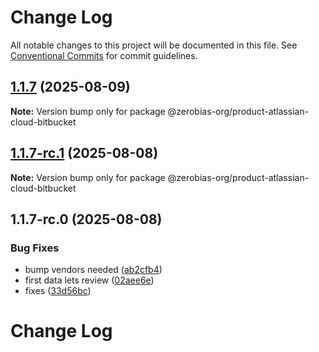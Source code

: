 # Change Log

All notable changes to this project will be documented in this file.
See [Conventional Commits](https://conventionalcommits.org) for commit guidelines.

## [1.1.7](https://github.com/zerobias-org/product/compare/@zerobias-org/product-atlassian-cloud-bitbucket@1.1.7-rc.1...@zerobias-org/product-atlassian-cloud-bitbucket@1.1.7) (2025-08-09)

**Note:** Version bump only for package @zerobias-org/product-atlassian-cloud-bitbucket





## [1.1.7-rc.1](https://github.com/zerobias-org/product/compare/@zerobias-org/product-atlassian-cloud-bitbucket@1.1.7-rc.0...@zerobias-org/product-atlassian-cloud-bitbucket@1.1.7-rc.1) (2025-08-08)

**Note:** Version bump only for package @zerobias-org/product-atlassian-cloud-bitbucket





## 1.1.7-rc.0 (2025-08-08)


### Bug Fixes

* bump vendors needed ([ab2cfb4](https://github.com/zerobias-org/product/commit/ab2cfb4a9cf2e3008e08b068f98011fec096c932))
* first data lets review ([02aee6e](https://github.com/zerobias-org/product/commit/02aee6e8c4f11675de7c63a00f4c8254a67a4dd7))
* fixes ([33d56bc](https://github.com/zerobias-org/product/commit/33d56bcaedf3fa5e3939a33c0fb57eda53539d05))





# Change Log
